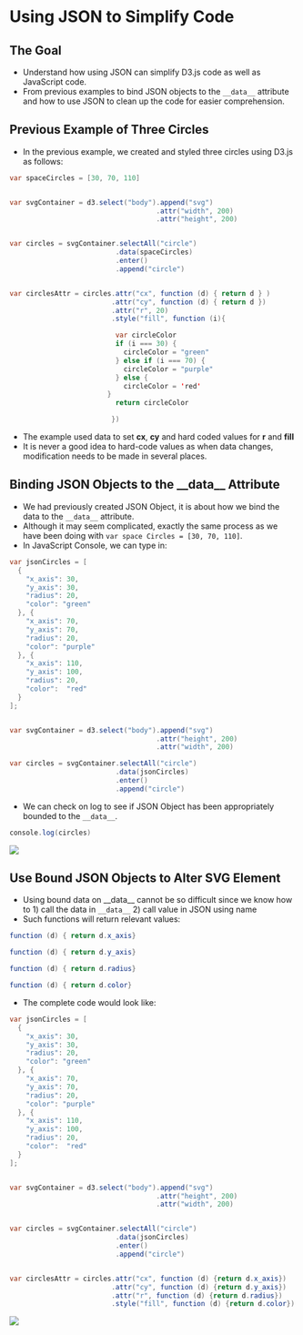 # Using JSON to Simplify Code


## The Goal
- Understand how using JSON can simplify D3.js code as well as JavaScript code.
- From previous examples to bind JSON objects to the `__data__` attribute and how to use JSON to clean up the code for easier comprehension.


## Previous Example of Three Circles
- In the previous example, we created and styled three circles using D3.js as follows:
```java
var spaceCircles = [30, 70, 110]


var svgContainer = d3.select("body").append("svg")
                                    .attr("width", 200)
                                    .attr("height", 200)


var circles = svgContainer.selectAll("circle")
                          .data(spaceCircles)
                          .enter()
                          .append("circle")


var circlesAttr = circles.attr("cx", function (d) { return d } )
                         .attr("cy", function (d) { return d })
                         .attr("r", 20)
                         .style("fill", function (i){

                          var circleColor
                          if (i === 30) {
                            circleColor = "green"
                          } else if (i === 70) {
                            circleColor = "purple"                              
                          } else {
                            circleColor = 'red'
                        }
                          return circleColor

                         })
```
- The example used data to set **cx**, **cy** and hard coded values for **r** and **fill**
- It is never a good idea to hard-code values as when data changes, modification needs to be made in several places.


## Binding JSON Objects to the \_\_data\_\_ Attribute
- We had previously created JSON Object, it is about how we bind the data to the `__data__` attribute.
- Although it may seem complicated, exactly the same process as we have been doing with `var space Circles = [30, 70, 110]`.
- In JavaScript Console, we can type in:
```java
var jsonCircles = [
  {
    "x_axis": 30,
    "y_axis": 30,
    "radius": 20,
    "color": "green"
  }, {
    "x_axis": 70,
    "y_axis": 70,
    "radius": 20,
    "color": "purple"
  }, {
    "x_axis": 110,
    "y_axis": 100,
    "radius": 20,
    "color":  "red"
  }
];


var svgContainer = d3.select("body").append("svg")
                                    .attr("height", 200)
                                    .attr("width", 200)

var circles = svgContainer.selectAll("circle")
                          .data(jsonCircles)
                          .enter()
                          .append("circle")
```
- We can check on log to see if JSON Object has been appropriately bounded to the `__data__`.
```java
console.log(circles)
```
![](https://s3.amazonaws.com/dashingd3js/images/used_d3.js_to_attach_json_object_to_svg_circle_625x387.png)


## Use Bound JSON Objects to Alter SVG Element
- Using bound data on \_\_data\_\_ cannot be so difficult since we know how to 1) call the data in `__data__` 2) call value in JSON using name
- Such functions will return relevant values:
```java
function (d) { return d.x_axis}

function (d) { return d.y_axis}

function (d) { return d.radius}

function (d) { return d.color}
```
- The complete code would look like:
```java
var jsonCircles = [
  {
    "x_axis": 30,
    "y_axis": 30,
    "radius": 20,
    "color": "green"
  }, {
    "x_axis": 70,
    "y_axis": 70,
    "radius": 20,
    "color": "purple"
  }, {
    "x_axis": 110,
    "y_axis": 100,
    "radius": 20,
    "color":  "red"
  }
];


var svgContainer = d3.select("body").append("svg")
                                    .attr("height", 200)
                                    .attr("width", 200)


var circles = svgContainer.selectAll("circle")
                          .data(jsonCircles)
                          .enter()
                          .append("circle")


var circlesAttr = circles.attr("cx", function (d) {return d.x_axis})
                         .attr("cy", function (d) {return d.y_axis})
                         .attr("r", function (d) {return d.radius})
                         .style("fill", function (d) {return d.color})
```
![](https://s3.amazonaws.com/dashingd3js/images/created_three_circles_with_d3.js_and_json_data_625x717.png)
